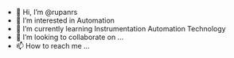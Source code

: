 - 👋 Hi, I’m @rupanrs
- 👀 I’m interested in Automation
- 🌱 I’m currently learning Instrumentation Automation Technology
- 💞️ I’m looking to collaborate on ...
- 📫 How to reach me ...

<!---
rupanrs/rupanrs is a ✨ special ✨ repository because its `README.md` (this file) appears on your GitHub profile.
You can click the Preview link to take a look at your changes.
--->
